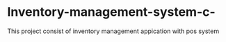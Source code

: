 # Inventory-management-system-c-
This project consist of inventory management appication with pos system
